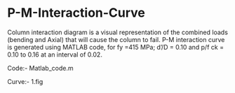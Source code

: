 # P-M-Interaction-Curve
Column interaction diagram is a visual representation of the combined loads (bending and Axial) that will cause the column to fail.
P-M interaction curve is generated using MATLAB code, for fy =415 MPa; d’/D = 0.10 and p/f ck = 0.10 to 0.16 at an interval of 0.02.

Code:- Matlab_code.m

Curve:- 1.fig
